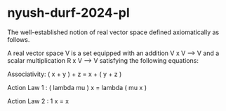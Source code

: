 # nyush-durf-2024-pl

The well-established notion of real vector space defined axiomatically as follows.

A real vector space V is a set equipped with an addition V x V --> V and a scalar multiplication R x V --> V satisfying the following equations:

Associativity: ( x + y ) + z = x + ( y + z )

Action Law 1 : ( lambda mu ) x = lambda ( mu x )

Action Law 2 : 1 x = x


